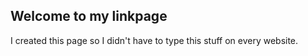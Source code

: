 ## Welcome to my linkpage
I created this page so I didn't have to type this stuff on every website.
